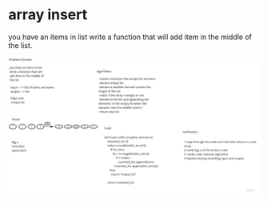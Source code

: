 
# array insert
you have an items in list write a function that will add item in the middle of the list.

![Image](insert.jpg)
